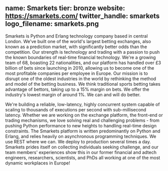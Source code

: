 name: Smarkets
tier: bronze
website: https://smarkets.com/
twitter_handle: smarkets
logo_filename: smarkets.png
---
Smarkets is Python and Erlang technology company based in central
London.  We've built one of the world's largest betting exchanges,
also known as a prediction market, with significantly better odds than
the competition. Our strength is technology and trading with a passion
to push the known boundaries of real-time financial technology.  We're
a growing team of 68, boasting 22 nationalities, and our platform has
handled over £3 billion of bets since launching in 2010, allowing us
to become one of the most profitable companies per employee in Europe.
Our mission is to disrupt one of the oldest industries in the world by
rethinking the method and model of the betting business. We think
traditional sports betting takes advantage of bettors, taking up to a
15% margin on bets. We offer the industry's lowest margin of around
1%. We can and will do better.

We're building a reliable, low-latency, highly concurrent system
capable of scaling to thousands of executions per second with
sub-millisecond latency. Whether we are working on the exchange
platform, the front-end or trading mechanisms, we love solving real
and challenging problems - from pushing Python performance to new
heights to handling real-time design constraints. The Smarkets
platform is written predominantly on Python and Erlang, and relies
heavily on asynchronous programming techniques. We use REST where we
can. We deploy to production several times a day.  Smarkets prides
itself on collecting individuals seeking challenge, and our team
members' experiences show this in our former financial and adtech
engineers, researchers, scientists, and PhDs all working at one of the
most dynamic workplaces in Europe!
